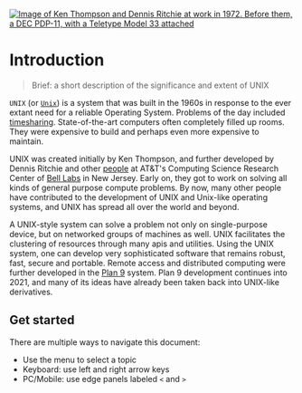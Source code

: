 
[![Image of Ken Thompson and Dennis Ritchie at work in 1972. Before them, a DEC PDP-11, with a Teletype Model 33 attached](https://www.bell-labs.com/usr/dmr/www/ken-and-den.jpg)](https://www.bell-labs.com/usr/dmr/www/picture.html)

# Introduction

> Brief: a short description of the significance and extent of UNIX

`UNIX` (or [`Unix`](https://en.wikipedia.org/wiki/Unix))  is a system that was built in the 1960s in response to the ever extant need for a reliable Operating System. Problems of the day included [timesharing](https://en.wikipedia.org/wiki/Time-sharing). State-of-the-art computers often completely filled up rooms. They were expensive to build and perhaps even more expensive to maintain.

UNIX was created initially by Ken Thompson, and further developed by Dennis Ritchie and other [people](./prim/people.md) at AT&T's Computing Science Research Center of [Bell Labs](./prim/bell.md) in New Jersey. Early on, they got to work on solving all kinds of general purpose compute problems. By now, many other people have contributed to the development of UNIX and Unix-like operating systems, and UNIX has spread all over the world and beyond.

A UNIX-style system can solve a problem not only on single-purpose device, but on networked groups of machines as well. UNIX facilitates the clustering of resources through many apis and utilities. Using the UNIX system, one can develop very sophisticated software that remains robust, fast, secure and portable. Remote access and distributed computing were further developed in the [Plan 9](./9.md) system. Plan 9 development continues into 2021, and many of its ideas have already been taken back into UNIX-like derivatives.

## Get started

There are multiple ways to navigate this document:

 * Use the menu to select a topic
 * Keyboard: use left and right arrow keys 
 * PC/Mobile: use edge panels labeled `<` and `>`
